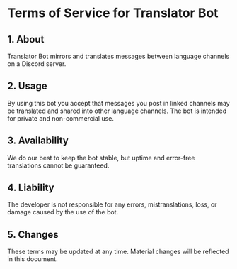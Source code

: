# Terms of Service for Translator Bot

## 1. About
Translator Bot mirrors and translates messages between language channels on a Discord server.

## 2. Usage
By using this bot you accept that messages you post in linked channels may be translated and shared into other language channels. The bot is intended for private and non-commercial use.

## 3. Availability
We do our best to keep the bot stable, but uptime and error-free translations cannot be guaranteed.

## 4. Liability
The developer is not responsible for any errors, mistranslations, loss, or damage caused by the use of the bot.

## 5. Changes
These terms may be updated at any time. Material changes will be reflected in this document.
